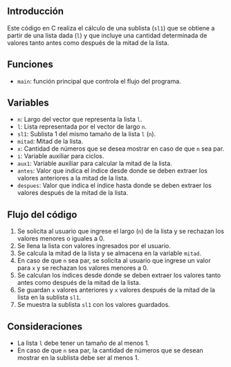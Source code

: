 ## Introducción
Este código en C realiza el cálculo de una sublista (`sl1`) que se obtiene a partir de una lista dada (`l`) y que incluye una cantidad determinada de valores tanto antes como después de la mitad de la lista.

## Funciones
- `main`: función principal que controla el flujo del programa.

## Variables
- `n`: Largo del vector que representa la lista `l`.
- `l`: Lista representada por el vector de largo `n`.
- `sl1`: Sublista 1 del mismo tamaño de la lista `l` (`n`).
- `mitad`: Mitad de la lista.
- `x`: Cantidad de números que se desea mostrar en caso de que `n` sea par.
- `i`: Variable auxiliar para ciclos.
- `aux1`: Variable auxiliar para calcular la mitad de la lista.
- `antes`: Valor que indica el índice desde donde se deben extraer los valores anteriores a la mitad de la lista.
- `despues`: Valor que indica el índice hasta donde se deben extraer los valores después de la mitad de la lista.

## Flujo del código
1. Se solicita al usuario que ingrese el largo (`n`) de la lista y se rechazan los valores menores o iguales a 0.
2. Se llena la lista con valores ingresados por el usuario.
3. Se calcula la mitad de la lista y se almacena en la variable `mitad`.
4. En caso de que `n` sea par, se solicita al usuario que ingrese un valor para `x` y se rechazan los valores menores a 0.
5. Se calculan los índices desde donde se deben extraer los valores tanto antes como después de la mitad de la lista.
6. Se guardan `x` valores anteriores y `x` valores después de la mitad de la lista en la sublista `sl1`.
7. Se muestra la sublista `sl1` con los valores guardados.

## Consideraciones
- La lista `l` debe tener un tamaño de al menos 1.
- En caso de que `n` sea par, la cantidad de números que se desean mostrar en la sublista debe ser al menos 1.

